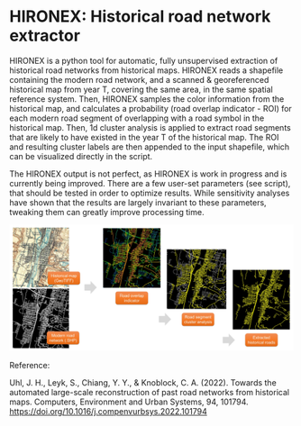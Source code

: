 # HIRONEX: Historical road network extractor
HIRONEX is a python tool for automatic, fully unsupervised extraction of historical road networks from historical maps. 
HIRONEX reads a shapefile containing the modern road network, and a scanned & georeferenced historical map from year T, covering the same area, in the same spatial reference system.
Then, HIRONEX samples the color information from the historical map, and calculates a probability (road overlap indicator - ROI) for each modern road segment of overlapping with a road symbol in the historical map. Then, 1d cluster analysis is applied to extract road segments that are likely to have existed in the year T of the historical map.
The ROI and resulting cluster labels are then appended to the input shapefile, which can be visualized directly in the script.

The HIRONEX output is not perfect, as HIRONEX is work in progress and is currently being improved.
There are a few user-set parameters (see script), that should be tested in order to optimize results. While sensitivity analyses have shown that the results are largely invariant to these parameters, tweaking them can greatly improve processing time.

<img width="1000" src="https://github.com/johannesuhl/hironex/blob/main/hironex.jpg">

Reference:

Uhl, J. H., Leyk, S., Chiang, Y. Y., & Knoblock, C. A. (2022). Towards the automated large-scale reconstruction of past road networks from historical maps. Computers, Environment and Urban Systems, 94, 101794. https://doi.org/10.1016/j.compenvurbsys.2022.101794


